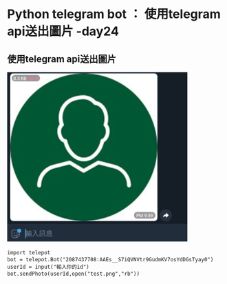 # Python telegram bot ：  使用telegram api送出圖片 -day24

## 使用telegram api送出圖片

![plot](./img/24/1.jpg)
	
	import telepot
	bot = telepot.Bot("2087437708:AAEs__S7iQVNVtr9GudmKV7osYdDGsTyay0")
	userId = input("輸入你的id")
	bot.sendPhoto(userId,open("test.png","rb"))